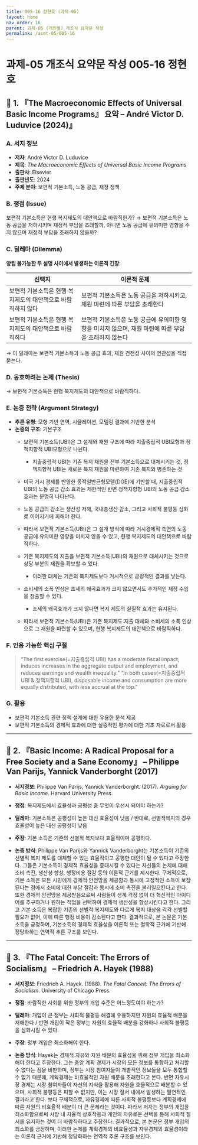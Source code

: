 ```yaml
---
title: 005-16 정현호 (과제-05)
layout: home
nav_order: 16
parent: 과제-05 (개인별) 개조식 요약문 작성
permalink: /asmt-05/005-16
---
```


# 과제-05 개조식 요약문 작성 005-16 정현호 

## 📘 1. 『The Macroeconomic Effects of Universal Basic Income Programs』 요약 – André Victor D. Luduvice (2024)』

### A. 서지 정보  
- **저자**: André Victor D. Luduvice
- **제목**: *The Macroeconomic Effects of Universal Basic Income Programs*  
- **출판사**: Elsevier
- **출판년도**: 2024  
- **주제 분야**: 보편적 기본소득, 노동 공급, 재정 정책


### B. 쟁점 (Issue)  
보편적 기본소득은 현행 복지제도의 대안책으로 바람직한가?
→ 보편적 기본소득은 노동 공급을 저하시키며 재정적 부담을 초래할까, 아니면 노동 공급에 유의미한 영향을 주지 않으며 재정적 부담을 초래하지 않을까?

### C. 딜레마 (Dilemma)  
**양립 불가능한 두 설명 사이에서 발생하는 이론적 긴장**:

| 선택지 | 이론적 문제 |
|--------|-------------|
| 보편적 기본소득은 현행 복지제도의 대안책으로 바람직하지 않다 | 보편적 기본소득은 노동 공급을 저하시키고, 재원 마련에 따른 부담을 초래한다 |
| 보편적 기본소득은 현행 복지제도의 대안책으로 바람직하다 | 보편적 기본소득은 노동 공급에 유의미한 영향을 미치지 않으며, 재원 마련에 따른 부담을 초래하지 않는다 |


→ 이 딜레마는 보편적 기본소득과 노동 공급 효과, 재원 건전성 사이의 연관성을 직접 묻는다.

### D. 옹호하려는 논제 (Thesis)  
→ 보편적 기본소득은 현행 복지제도의 대안책으로 바람직하다.

### E. 논증 전략 (Argument Strategy)  
- **추론 유형**: 모형 기반 연역, 시뮬레이션, 모델링 결과에 기반한 분석  
- **논증의 구조**:
  기본구조
  - 보편적 기본소득(UBI)은 그 설계와 재원 구조에 따라 지출중립적 UBI모형과 정책지향적 UBI모형으로 나뉜다.
    -  지출중립적 UBI는 기존 복지 재원을 전부 기본소득으로 대체시키는 것, 정책지향적 UBI는 새로운 복지 재원을 마련하여 기존 복지와 병존하는 것
  - 미국 거시 경제를 반영한 동적일반균형모델(DGE)에 기반할 때, 지출중립적 UBI의 노동 공급 감소 효과는 제한적인 반면 정책지향형 UBI의 노동 공급 감소 효과는 분명히 나타난다.
  - 노동 공급의 감소는 생산성 저해, 국내총생산 감소, 그리고 사회적 불평등 심화로 이어지기에 피해야 한다.
  - 따라서 보편적 기본소득(UBI)은 그 설계 방식에 따라 거시경제적 측면의 노동 공급에 유의미한 영향을 미치지 않을 수 있고, 현행 복지제도의 대안책으로 바람직하다.

  - 기존 복지제도의 지출을 보편적 기본소득(UBI)의 재원으로 대체시키는 것으로 상당 부분의 재원을 확보할 수 있다.
    - 이러한 대체는 기존의 복지제도보다 거시적으로 긍정적인 결과를 낳는다.
  - 소비세의 소폭 인상은 조세의 왜곡효과가 크지 않으면서도 추가적인 재정 수입을 창출할 수 있다.
    - 조세의 왜곡효과가 크지 않다면 복지 제도의 실질적 효과는 유지된다.
  - 따라서 보편적 기본소득(UBI)은 기존 복지제도 지출 대체와 소비세의 소폭 인상으로 그 재원을 마련할 수 있으며, 현행 복지제도의 대안책으로 바람직하다.

### F. 인용 가능한 핵심 구절
> “The first exercise(=지출중립적 UBI) has a moderate fiscal impact, induces increases in the aggregate output and employment, and reduces earnings and wealth inequality.”
> “In both cases(=지출중립적 UBI & 정책지향적 UBI), disposable income and consumption are more equally distributed, with less accrual at the top."

### G. 활용
- 보편적 기본소득 관련 정책 설계에 대한 유용한 분석 제공
- 보편적 기본소득의 경제적 효과에 대한 실증적인 평가에 대한 기초 자료로서 활용

---

## 📘 2. 『Basic Income: A Radical Proposal for a Free Society and a Sane Economy』 – Philippe Van Parijs, Yannick Vanderborght (2017)

- **서지정보**: Philippe Van Parijs, Yannick Vanderborght. (2017). *Arguing for Basic Income*. Harvard University Press.

- **쟁점**: 복지제도에서 효율성과 공평성 중 무엇이 우선시 되어야 하는가?
- **딜레마**: 기본소득은 공평성이 높은 대신 효율성이 낮음 / 반대로, 선별적복지의 경우 효율성이 높은 대신 공평성이 낮음
- **주장**: 기본 소득은 기존의 선별적 복지보다 효율적이며 공평하다.
- **논증 방식**: Philippe Van Parijs와 Yannick Vanderborght는 기본소득이 기존의 선별적 복지 제도를 대체할 수 있는 효율적이고 공평한 대안이 될 수 있다고 주장한다. 그들은 기본소득이 경제적 효율성을 증대시킬 수 있다는 자신들의 논제에 대해 소비 촉진, 생산성 향상, 행정비용 절감 등의 이론적 근거를 제시한다. 구체적으로, 기본 소득은 모든 시민에게 경제적 안전망을 제공함과 동시에 고정적인 소득이 보장된다는 점에서 소비에 대한 부담 절감과 동시에 소비 촉진을 불러일으킨다고 한다. 또한 경제적 안전망을 제공받음으로써 사람들이 생계 걱정 없이 더 혁신적인 아이디어를 추구하거나 원하는 직업을 선택하여 경제적 생산성을 향상시킨다고 한다. 그리고 기본 소득은 복잡한 기존의 선별적 복지제도와 다르게 복지 대상을 각각 선별할 필요가 없어, 이에 따른 행정 비용이 감소된다고 한다. 결과적으로, 본 논문은 기본소득을 긍정하며, 기본소득의 경제적 효율성을 이론적 또는 철학적 근거에 기반해 정당화하는 연역적 추론 구조를 보인다. 
 
---

## 📘 3. 『The Fatal Conceit: The Errors of Socialism』 – Friedrich A. Hayek (1988)

- **서지정보**: Friedrich A. Hayek. (1988). *The Fatal Conceit: The Errors of Socialism*. University of Chicago Press.

- **쟁점**: 바람직한 사회를 위한 정부의 개입 수준은 어느정도여야 하는가?
- **딜레마**: 개입이 큰 정부는 사회적 불평등 해결에 유용하지만 자원의 효율적 배분을 저해한다 / 반면 개입이 작은 정부는 자원의 효율적 배분을 강화하나 사회적 불평등을 심화시킬 수 있다.
- **주장**: 정부 개입은 최소화해야 한다.
- **논증 방식**: Hayek는 경제적 자유와 자원 배분의 효율성을 위해 정부 개입을 최소화해야 한다고 주장한다. 그는 중앙 계획 경제가 시장의 모든 정보를 통합하고 처리할 수 없다는 점을 비판하며, 정부는 시장 참여자들이 개별적인 정보들을 모두 통합할 수 없기 때문에, 계획경제는 비효율적인 자원 배분을 초래한다고 본다. 반면 자유시장 경제는 시장 참여자들이 자신의 지식을 활용해 자원을 효율적으로 배분할 수 있으며, 사회적 불평등은 피할 수 없지만, 이는 시장 질서 내에서 발생하는 필연적인 결과라고 한다. 보다 구체적으로, 자유경제에 따른 사회적 불평등보다 계획경제에 따른 자원의 비효율적 배분이 더 큰 문제라는 것이다. 따라서 저자는 정부의 개입을 최소화함으로써 시장 내 자율적 상호작용과 개인의 자유로운 선택을 통해 사회적 질서를 유지하는 것이 더 바람직하다고 주장한다. 결과적으로, 본 논문은 정부 개입의 최소화를 긍정하며, 이러한 논제를 계획경제의 비효율성과 자유경제의 효율성이라는 이론적 근거에 기반해 정당화하는 연역적 추론 구조를 보인다.